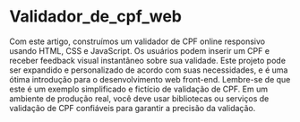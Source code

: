 # Validador_de_cpf_web
 Com este artigo, construímos um validador de CPF online responsivo usando HTML, CSS e JavaScript. Os usuários podem inserir um CPF e receber feedback visual instantâneo sobre sua validade. Este projeto pode ser expandido e personalizado de acordo com suas necessidades, e é uma ótima introdução para o desenvolvimento web front-end.  Lembre-se de que este é um exemplo simplificado e fictício de validação de CPF. Em um ambiente de produção real, você deve usar bibliotecas ou serviços de validação de CPF confiáveis para garantir a precisão da validação.
